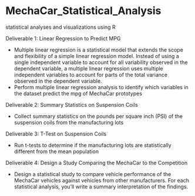 # MechaCar_Statistical_Analysis
statistical analyses and visualizations using R


Deliverable 1: Linear Regression to Predict MPG
- Multiple linear regression is a statistical model that extends the scope and flexibility of a simple linear regression model. Instead of using a single independent variable to account for all variability observed in the dependent variable, a multiple linear regression uses multiple independent variables to account for parts of the total variance observed in the dependent variable.
- Perform multiple linear regression analysis to identify which variables in the dataset predict the mpg of MechaCar prototypes

Deliverable 2: Summary Statistics on Suspension Coils
- Collect summary statistics on the pounds per square inch (PSI) of the suspension coils from the manufacturing lots

Deliverable 3: T-Test on Suspension Coils
- Run t-tests to determine if the manufacturing lots are statistically different from the mean population

Deliverable 4: Design a Study Comparing the MechaCar to the Competition
- Design a statistical study to compare vehicle performance of the MechaCar vehicles against vehicles from other manufacturers. For each statistical analysis, you’ll write a summary interpretation of the findings.
